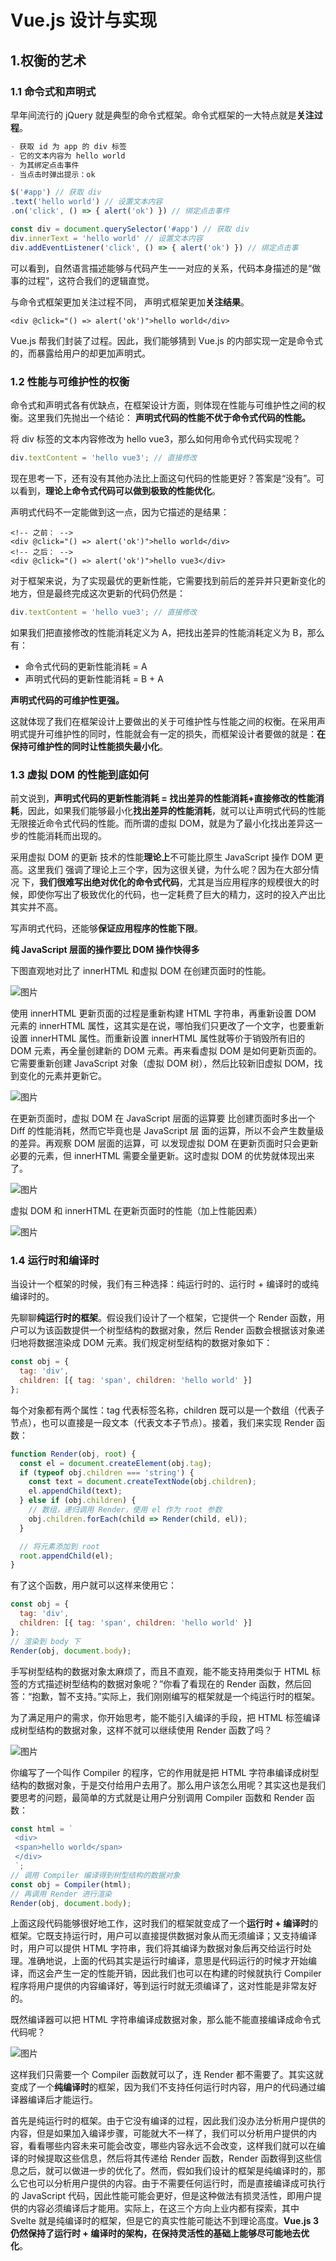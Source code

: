 # Vue.js 设计与实现

## 1.权衡的艺术

### 1.1 命令式和声明式

早年间流行的 jQuery 就是典型的命令式框架。命令式框架的一大特点就是**关注过程**。

```js
- 获取 id 为 app 的 div 标签
- 它的文本内容为 hello world
- 为其绑定点击事件
- 当点击时弹出提示：ok

$('#app') // 获取 div
.text('hello world') // 设置文本内容
.on('click', () => { alert('ok') }) // 绑定点击事件

const div = document.querySelector('#app') // 获取 div
div.innerText = 'hello world' // 设置文本内容
div.addEventListener('click', () => { alert('ok') }) // 绑定点击事
```

可以看到，自然语言描述能够与代码产生一一对应的关系，代码本身描述的是“做事的过程”，这符合我们的逻辑直觉。

与命令式框架更加关注过程不同， 声明式框架更加**关注结果**。

```vue
<div @click="() => alert('ok')">hello world</div>
```

Vue.js 帮我们封装了过程。因此，我们能够猜到 Vue.js 的内部实现一定是命令式的，而暴露给用户的却更加声明式。

### 1.2 性能与可维护性的权衡

命令式和声明式各有优缺点，在框架设计方面，则体现在性能与可维护性之间的权衡。这里我们先抛出一个结论： **声明式代码的性能不优于命令式代码的性能。**

将 div 标签的文本内容修改为 hello vue3，那么如何用命令式代码实现呢？

```js
div.textContent = 'hello vue3'; // 直接修改
```

现在思考一下，还有没有其他办法比上面这句代码的性能更好？答案是“没有”。可以看到，**理论上命令式代码可以做到极致的性能优化**。

声明式代码不一定能做到这一点，因为它描述的是结果：

```vue
<!-- 之前： -->
<div @click="() => alert('ok')">hello world</div>
<!-- 之后： -->
<div @click="() => alert('ok')">hello vue3</div>
```

对于框架来说，为了实现最优的更新性能，它需要找到前后的差异并只更新变化的地方，但是最终完成这次更新的代码仍然是：

```js
div.textContent = 'hello vue3'; // 直接修改
```

如果我们把直接修改的性能消耗定义为 A，把找出差异的性能消耗定义为 B，那么有：

- 命令式代码的更新性能消耗 = A
- 声明式代码的更新性能消耗 = B + A

**声明式代码的可维护性更强。**

这就体现了我们在框架设计上要做出的关于可维护性与性能之间的权衡。在采用声明式提升可维护性的同时，性能就会有一定的损失，而框架设计者要做的就是：**在保持可维护性的同时让性能损失最小化**。

### 1.3 虚拟 DOM 的性能到底如何

前文说到，**声明式代码的更新性能消耗 = 找出差异的性能消耗+直接修改的性能消耗**，因此，如果我们能够最小化**找出差异的性能消耗**，就可以让声明式代码的性能无限接近命令式代码的性能。而所谓的虚拟 DOM，就是为了最小化找出差异这一步的性能消耗而出现的。

采用虚拟 DOM 的更新 技术的性能**理论上**不可能比原生 JavaScript 操作 DOM 更高。这里我们 强调了理论上三个字，因为这很关键，为什么呢？因为在大部分情况 下，**我们很难写出绝对优化的命令式代码**，尤其是当应用程序的规模很大的时候，即使你写出了极致优化的代码，也一定耗费了巨大的精力，这时的投入产出比其实并不高。

写声明式代码，还能够**保证应用程序的性能下限**。

**纯 JavaScript 层面的操作要比 DOM 操作快得多**

下图直观地对比了 innerHTML 和虚拟 DOM 在创建页面时的性能。

![图片](./img/1.png)

使用 innerHTML 更新页面的过程是重新构建 HTML 字符串，再重新设置 DOM 元素的 innerHTML 属性，这其实是在说，哪怕我们只更改了一个文字，也要重新设置 innerHTML 属性。而重新设置 innerHTML 属性就等价于销毁所有旧的 DOM 元素，再全量创建新的 DOM 元素。再来看虚拟 DOM 是如何更新页面的。它需要重新创建 JavaScript 对象（虚拟 DOM 树），然后比较新旧虚拟 DOM，找到变化的元素并更新它。

![图片](./img/2.png)

在更新页面时，虚拟 DOM 在 JavaScript 层面的运算要 比创建页面时多出一个 Diff 的性能消耗，然而它毕竟也是 JavaScript 层 面的运算，所以不会产生数量级的差异。再观察 DOM 层面的运算，可 以发现虚拟 DOM 在更新页面时只会更新必要的元素，但 innerHTML 需要全量更新。这时虚拟 DOM 的优势就体现出来了。

![图片](./img/3.png)

虚拟 DOM 和 innerHTML 在更新页面时的性能（加上性能因素）

![图片](./img/4.png)

### 1.4 运行时和编译时

当设计一个框架的时候，我们有三种选择：纯运行时的、运行时 + 编译时的或纯编译时的。

先聊聊**纯运行时的框架**。假设我们设计了一个框架，它提供一个 Render 函数，用户可以为该函数提供一个树型结构的数据对象，然后 Render 函数会根据该对象递归地将数据渲染成 DOM 元素。我们规定树型结构的数据对象如下：

```js
const obj = {
  tag: 'div',
  children: [{ tag: 'span', children: 'hello world' }]
};
```

每个对象都有两个属性：tag 代表标签名称，children 既可以是一个数组（代表子节点），也可以直接是一段文本（代表文本子节点）。接着，我们来实现 Render 函数：

```js
function Render(obj, root) {
  const el = document.createElement(obj.tag);
  if (typeof obj.children === 'string') {
    const text = document.createTextNode(obj.children);
    el.appendChild(text);
  } else if (obj.children) {
    // 数组，递归调用 Render，使用 el 作为 root 参数
    obj.children.forEach(child => Render(child, el));
  }

  // 将元素添加到 root
  root.appendChild(el);
}
```

有了这个函数，用户就可以这样来使用它：

```js
const obj = {
  tag: 'div',
  children: [{ tag: 'span', children: 'hello world' }]
};
// 渲染到 body 下
Render(obj, document.body);
```

手写树型结构的数据对象太麻烦了，而且不直观，能不能支持用类似于 HTML 标签的方式描述树型结构的数据对象呢？”你看了看现在的 Render 函数，然后回答：“抱歉，暂不支持。”实际上，我们刚刚编写的框架就是一个纯运行时的框架。

为了满足用户的需求，你开始思考，能不能引入编译的手段，把 HTML 标签编译成树型结构的数据对象，这样不就可以继续使用 Render 函数了吗？

![图片](./img/5.png)

你编写了一个叫作 Compiler 的程序，它的作用就是把 HTML 字符串编译成树型结构的数据对象，于是交付给用户去用了。那么用户该怎么用呢？其实这也是我们要思考的问题，最简单的方式就是让用户分别调用 Compiler 函数和 Render 函数：

```js
const html = `
 <div>
 <span>hello world</span>
 </div>
 `;
// 调用 Compiler 编译得到树型结构的数据对象
const obj = Compiler(html);
// 再调用 Render 进行渲染
Render(obj, document.body);
```

上面这段代码能够很好地工作，这时我们的框架就变成了一个**运行时 + 编译时**的框架。它既支持运行时，用户可以直接提供数据对象从而无须编译；又支持编译时，用户可以提供 HTML 字符串，我们将其编译为数据对象后再交给运行时处理。准确地说，上面的代码其实是运行时编译，意思是代码运行的时候才开始编译，而这会产生一定的性能开销，因此我们也可以在构建的时候就执行 Compiler 程序将用户提供的内容编译好，等到运行时就无须编译了，这对性能是非常友好的。

既然编译器可以把 HTML 字符串编译成数据对象，那么能不能直接编译成命令式代码呢？

![图片](./img/6.png)

这样我们只需要一个 Compiler 函数就可以了，连 Render 都不需要了。其实这就变成了一个**纯编译时**的框架，因为我们不支持任何运行时内容，用户的代码通过编译器编译后才能运行。

首先是纯运行时的框架。由于它没有编译的过程，因此我们没办法分析用户提供的内容，但是如果加入编译步骤，可能就大不一样了，我们可以分析用户提供的内容，看看哪些内容未来可能会改变，哪些内容永远不会改变，这样我们就可以在编译的时候提取这些信息，然后将其传递给 Render 函数，Render 函数得到这些信息之后，就可以做进一步的优化了。然而，假如我们设计的框架是纯编译时的，那么它也可以分析用户提供的内容。由于不需要任何运行时，而是直接编译成可执行的 JavaScript 代码，因此性能可能会更好，但是这种做法有损灵活性，即用户提供的内容必须编译后才能用。实际上，在这三个方向上业内都有探索，其中 Svelte 就是纯编译时的框架，但是它的真实性能可能达不到理论高度。**Vue.js 3 仍然保持了运行时 + 编译时的架构，在保持灵活性的基础上能够尽可能地去优化**。
